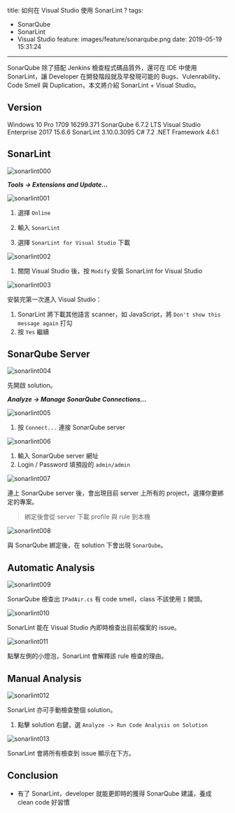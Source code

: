 title: 如何在 Visual Studio 使用 SonarLint ?
tags:
  - SonarQube
  - SonarLint
  - Visual Studio
feature: images/feature/sonarqube.png
date: 2019-05-19 15:31:24
---
SonarQube 除了搭配 Jenkins 檢查程式碼品質外，還可在 IDE 中使用 SonarLint，讓 Developer 在開發階段就及早發現可能的 Bugs、Vulenrability、Code Smell 與 Duplication，本文將介紹 SonarLint + Visual Studio。

<!-- more -->

## Version

Windows 10 Pro 1709 16299.371
SonarQube 6.7.2 LTS
Visual Studio Enterprise 2017 15.6.6
SonarLint 3.10.0.3095
C# 7.2
.NET Framework 4.6.1

## SonarLint

![sonarlint000](/images/sonarqube/vs/sonarlint000.png)

***Tools -> Extensions and Update...***

![sonarlint001](/images/sonarqube/vs/sonarlint001.png)

1. 選擇 `Online`

2. 輸入 `SonarLint`

3. 選擇 `SonarLint for Visual Studio` 下載

![sonarlint002](/images/sonarqube/vs/sonarlint002.png)

1. 關閉 Visual Studio 後，按 `Modify` 安裝 SonarLint for Visual Studio

![sonarlint003](/images/sonarqube/vs/sonarlint003.png)

安裝完第一次進入 Visual Studio：

1. SonarLint 將下載其他語言 scanner，如 JavaScript，將 `Don't show this message again` 打勾
2. 按 `Yes` 繼續

## SonarQube Server

![sonarlint004](/images/sonarqube/vs/sonarlint004.png)

先開啟 solution。

***Analyze -> Manage SonarQube Connections...***

![sonarlint005](/images/sonarqube/vs/sonarlint005.png)

1. 按 `Connect...` 連接 SonarQube server

![sonarlint006](/images/sonarqube/vs/sonarlint006.png)

1. 輸入 SonarQube server 網址
2. Login / Password 填預設的 `admin/admin`

![sonarlint007](/images/sonarqube/vs/sonarlint007.png)

連上 SonarQube server 後，會出現目前 server 上所有的 project，選擇你要綁定的專案。

> 綁定後會從 server 下載 profile 與 rule 到本機

![sonarlint008](/images/sonarqube/vs/sonarlint008.png)

與 SonarQube 綁定後，在 solution 下會出現 `SonarQube`。

## Automatic Analysis

![sonarlint009](/images/sonarqube/vs/sonarlint009.png)

SonarQube 檢查出 `IPadAir.cs` 有 code smell，class 不該使用 `I` 開頭。

![sonarlint010](/images/sonarqube/vs/sonarlint010.png)

SonarLint 能在 Visual Studio 內即時檢查出目前檔案的 issue。

![sonarlint011](/images/sonarqube/vs/sonarlint011.png)

點擊左側的小燈泡，SonarLint 會解釋該 rule 檢查的理由。

## Manual Analysis

![sonarlint012](/images/sonarqube/vs/sonarlint012.png)

SonarLint 亦可手動檢查整個 solution。

1. 點擊 solution 右鍵，選 `Analyze -> Run Code Analysis on Solution`

![sonarlint013](/images/sonarqube/vs/sonarlint013.png)

SonarLint 會將所有檢查到 issue 顯示在下方。

## Conclusion

* 有了 SonarLint，developer 就能更即時的獲得 SonarQube 建議，養成 clean code 好習慣


